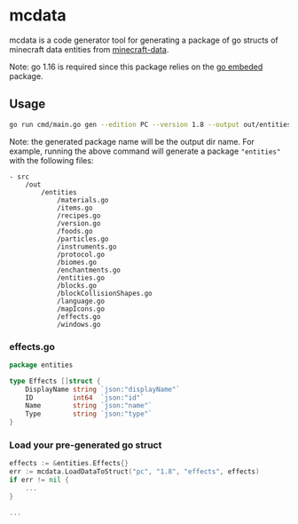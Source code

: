 # mcdata

mcdata is a code generator tool for generating a package of go structs of minecraft data entities from [minecraft-data](https://github.com/PrismarineJS/minecraft-data).

Note: go 1.16 is required since this package relies on the [go embeded](https://golang.org/pkg/embed/) package. 


## Usage

```bash
go run cmd/main.go gen --edition PC --version 1.8 --output out/entities
```

Note: the generated package name will be the output dir name. For example, running the above command will generate a package `"entities"` with the following files:

```
- src
    /out
        /entities
            /materials.go
            /items.go
            /recipes.go
            /version.go
            /foods.go
            /particles.go
            /instruments.go
            /protocol.go
            /biomes.go
            /enchantments.go
            /entities.go
            /blocks.go
            /blockCollisionShapes.go
            /language.go
            /mapIcons.go
            /effects.go
            /windows.go
```

### effects.go

```go
package entities

type Effects []struct {
	DisplayName string `json:"displayName"`
	ID          int64  `json:"id"`
	Name        string `json:"name"`
	Type        string `json:"type"`
}
```

### Load your pre-generated go struct
```go
effects := &entities.Effects{}
err := mcdata.LoadDataToStruct("pc", "1.8", "effects", effects)
if err != nil {
	...
}

...
```
